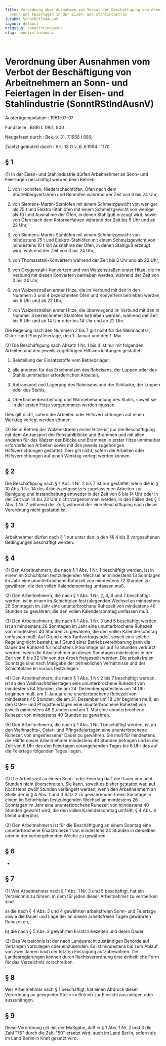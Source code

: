 ```yaml
---
Title: Verordnung über Ausnahmen vom Verbot der Beschäftigung von Arbeitnehmern an
  Sonn- und Feiertagen in der Eisen- und Stahlindustrie
jurabk: SonntRStIndAusnV
layout: default
origslug: sonntrstindausnv
slug: sonntrstindausnv

---
```


# Verordnung über Ausnahmen vom Verbot der Beschäftigung von Arbeitnehmern an Sonn- und Feiertagen in der Eisen- und Stahlindustrie (SonntRStIndAusnV)

Ausfertigungsdatum
:   1961-07-07

Fundstelle
:   BGBl I: 1961, 900

Neugefasst durch
:   Bek. v. 31. 7.1968 I 885;

Zuletzt geändert durch
:   Art. 13 G v. 6. 6.1994 I 1170

## § 1

(1) In der Eisen- und Stahlindustrie dürfen Arbeitnehmer an Sonn- und
Feiertagen beschäftigt werden beim Betrieb

1.  von Hochöfen, Niederschachtöfen, Öfen nach dem Stürzelbergverfahren
    und Rennöfen während der Zeit von 0 bis 24 Uhr,


2.  von Siemens-Martin-Stahlöfen mit einem Schmelzgewicht von weniger als
    75 t und Elektro-Stahlöfen mit einem Schmelzgewicht von weniger als 10
    t mit Ausnahme der Öfen, in denen Stahlguß erzeugt wird, sowie von
    Öfen nach dem Rotorverfahren während der Zeit bis 6 Uhr und ab 22 Uhr,


3.  von Siemens-Martin-Stahlöfen mit einem Schmelzgewicht von mindestens
    75 t und Elektro-Stahlöfen mit einem Schmelzgewicht von mindestens 10
    t mit Ausnahme der Öfen, in denen Stahlguß erzeugt wird, während der
    Zeit von 0 bis 24 Uhr,


4.  von Thomasstahl-Konvertern während der Zeit bis 6 Uhr und ab 22 Uhr,


5.  von Oxygenstahl-Konvertern und von Walzenstraßen erster Hitze, die im
    Verbund mit diesen Konvertern betrieben werden, während der Zeit von 0
    bis 24 Uhr,


6.  von Walzenstraßen erster Hitze, die im Verbund mit den in den Nummern
    2 und 4 bezeichneten Öfen und Konvertern betrieben werden, bis 6 Uhr
    und ab 22 Uhr,


7.  von Walzenstraßen erster Hitze, die überwiegend im Verbund mit den in
    Nummer 3 bezeichneten Stahlöfen betrieben werden, während der Zeit bis
    6 Uhr und ab 14 Uhr oder bis 14 Uhr und ab 22 Uhr.



Die Regelung nach den Nummern 2 bis 7 gilt nicht für die Weihnachts-,
Oster- und Pfingstfeiertage, den 1. Januar und den 1. Mai.

(2) Die Beschäftigung nach Absatz 1 Nr. 1 bis 4 ist nur mit folgenden
Arbeiten und den jeweils zugehörigen Hilfsverrichtungen gestattet:

1.  Beistellung der Einsatzstoffe vom Betriebslager,


2.  alle anderen für das Erschmelzen des Roheisens, der Luppen oder des
    Stahls unmittelbar erforderlichen Arbeiten,


3.  Abtransport und Lagerung des Roheisens und der Schlacke, der Luppen
    oder des Stahls,


4.  Oberflächenbearbeitung und Wärmebehandlung des Stahls, soweit sie in
    der ersten Hitze vorgenommen werden müssen.



Dies gilt nicht, sofern die Arbeiten oder Hilfsverrichtungen auf einen
Werktag verlegt werden können.

(3) Beim Betrieb der Walzenstraßen erster Hitze ist nur die
Beschäftigung mit dem Antransport der Rohstahlblöcke und Brammen und
mit allen anderen für das Walzen der Blöcke und Brammen in erster
Hitze unmittelbar erforderlichen Arbeiten sowie mit den jeweils
zugehörigen Hilfsverrichtungen gestattet. Dies gilt nicht, sofern die
Arbeiten oder Hilfsverrichtungen auf einen Werktag verlegt werden
können.

## § 2

Die Beschäftigung nach § 1 Abs. 1 Nr. 2 bis 7 ist nur gestattet, wenn
die in § 10 Abs. 1 Nr. 14 des Arbeitszeitgesetzes zugelassenen
Arbeiten zur Reinigung und Instandhaltung entweder in der Zeit von 6
bis 14 Uhr oder in der Zeit von 14 bis 22 Uhr nicht vorgenommen
werden, in den Fällen des § 1 Abs. 1 Nr. 7 während der Zeit, während
der eine Beschäftigung nach dieser Verordnung nicht gestattet ist.

## § 3

Arbeitnehmer dürfen nach § 1 nur unter den in den §§ 4 bis 8
vorgesehenen Bedingungen beschäftigt werden.

## § 4

(1) Den Arbeitnehmern, die nach § 1 Abs. 1 Nr. 1 beschäftigt werden,
ist in einem im Schichtplan festzulegenden Wechsel an mindestens 13
Sonntagen im Jahr eine ununterbrochene Ruhezeit von mindestens 72
Stunden zu gewähren, die den vollen Kalendersonntag umfassen muß.

(2) Den Arbeitnehmern, die nach § 1 Abs. 1 Nr. 2, 4, 6 und 7
beschäftigt werden, ist in einem im Schichtplan festzulegenden Wechsel
an mindestens 26 Sonntagen im Jahr eine ununterbrochene Ruhezeit von
mindestens 40 Stunden zu gewähren, die den vollen Kalendersonntag
umfassen muß.

(3) Den Arbeitnehmern, die nach § 1 Abs. 1 Nr. 3 und 5 beschäftigt
werden, ist an mindestens 26 Sonntagen im Jahr eine ununterbrochene
Ruhezeit von mindestens 40 Stunden zu gewähren, die den vollen
Kalendersonntag umfassen muß. Auf Grund eines Tarifvertrags oder,
soweit eine solche Regelung nicht besteht, auf Grund einer
Betriebsvereinbarung kann die Dauer der Ruhezeit für höchstens 9
Sonntage bis auf 16 Stunden verkürzt werden, wenn die Arbeitnehmer an
diesen Sonntagen mindestens in der Zeit von 6 bis 22 Uhr von der
Arbeit freigestellt werden. Die arbeitsfreien Sonntage sind nach
Maßgabe der betrieblichen Verhältnisse und der Schichtpläne im voraus
festzulegen.

(4) Den Arbeitnehmern, die nach § 1 Abs. 1 Nr. 2 bis 7 beschäftigt
werden, ist an den Weihnachtsfeiertagen eine ununterbrochene Ruhezeit
von mindestens 64 Stunden, die am 24. Dezember spätestens um 14 Uhr
beginnen muß, am 1. Januar eine ununterbrochene Ruhezeit von
mindestens 40 Stunden, die am 31. Dezember um 18 Uhr beginnen muß, an
den Oster- und Pfingstfeiertagen eine ununterbrochene Ruhezeit von
jeweils mindestens 48 Stunden und am 1. Mai eine ununterbrochene
Ruhezeit von mindestens 40 Stunden zu gewähren.

(5) Den Arbeitnehmern, die nach § 1 Abs. 1 Nr. 1 beschäftigt werden,
ist an den Weihnachts-, Oster- und Pfingstfeiertagen eine
ununterbrochene Ruhezeit von angemessener Dauer zu gewähren. Sie muß
für mindestens die Hälfte dieser Arbeitnehmer mindestens 40 Stunden
betragen und in der Zeit von 6 Uhr des den Feiertagen vorangehenden
Tages bis 6 Uhr des auf die Feiertage folgenden Tages liegen.

## § 5

(1) Die Arbeitszeit an einem Sonn- oder Feiertag darf die Dauer von
acht Stunden nicht überschreiten. Sie kann, soweit es bisher gestattet
war, auf höchstens zwölf Stunden verlängert werden, wenn den
Arbeitnehmern an Stelle der in § 4 Abs. 1 und 3 Satz 2 zu gewährenden
freien Sonntage in einem im Schichtplan festzulegenden Wechsel an
mindestens 26 Sonntagen im Jahr eine ununterbrochene Ruhezeit von
mindestens 40 Stunden gewährt wird, die den vollen Kalendersonntag
umfaßt; § 4 Abs. 4 bleibt unberührt.

(2) Den Arbeitnehmern ist für die Beschäftigung an einem Sonntag eine
ununterbrochene Ersatzruhezeit von mindestens 24 Stunden in derselben
oder in der vorhergehenden Woche zu gewähren.

## § 6

-

## § 7

(1) Wer Arbeitnehmer nach § 1 Abs. 1 Nr. 3 und 5 beschäftigt, hat ein
Verzeichnis zu führen, in dem für jeden dieser Arbeitnehmer zu
vermerken sind

a)  die nach § 4 Abs. 3 und 4 gewährten arbeitsfreien Sonn- und Feiertage
    sowie die Dauer und Lage der an diesen arbeitsfreien Tagen gewährten
    Ruhezeiten,


b)  die nach § 5 Abs. 2 gewährten Ersatzruhezeiten und deren Dauer.




(2) Das Verzeichnis ist der nach Landesrecht zuständigen Behörde auf
Verlangen vorzulegen oder einzusenden. Es ist mindestens bis zum
Ablauf von zwei Jahren nach der letzten Eintragung aufzubewahren. Die
Landesregierungen können durch Rechtsverordnung eine einheitliche Form
für das Verzeichnis vorschreiben.

## § 8

Wer Arbeitnehmer nach § 1 beschäftigt, hat einen Abdruck dieser
Verordnung an geeigneter Stelle im Betrieb zur Einsicht auszulegen
oder auszuhängen.

## § 9

Diese Verordnung gilt mit der Maßgabe, daß in § 1 Abs. 1 Nr. 2 und 3
die Zahl "75" durch die Zahl "50" ersetzt wird, auch im Land Berlin,
sofern sie im Land Berlin in Kraft gesetzt wird.

